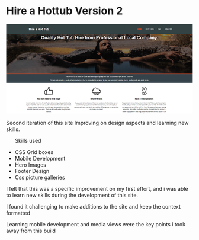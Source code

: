 <h1>Hire a Hottub Version 2</h1>

<a href="https://hireahottub2.netlify.com/" target="_blank"><img src="https://github.com/mawbster/hottub2/blob/master/img/HT2small.png"/></a>

<p> Second iteration of this site Improving on design aspects and learning new skills. </p>
<ul>
<p>Skills used</p>
  <li>CSS Grid boxes</li>
  <li>Mobile Development</li>
  <li>Hero Images</li>
  <li>Footer Design</li>
  <li>Css picture galleries</li>
</ul>

<p>I felt that this was a specific improvement on my first effort, and i was able to learn new skills during the development of this site.</p>
<p> I found it challenging to make additions to the site and keep the context formatted</p>
<p>Learning mobile development and media views were the key points i took away from this build</p>

